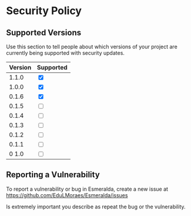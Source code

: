 # Security Policy

## Supported Versions

Use this section to tell people about which versions of your project are
currently being supported with security updates.

| Version | Supported          |
| ------- | ------------------ |
| 1.1.0   | <input type="checkbox" checked> |
| 1.0.0   | <input type="checkbox" checked> |
| 0.1.6   | <input type="checkbox" checked> |
| 0.1.5   | <input type="checkbox" unchacked> |
| 0.1.4   | <input type="checkbox" unchacked> |
| 0.1.3   | <input type="checkbox" unchacked> |
| 0.1.2   | <input type="checkbox" unchacked> |
| 0.1.1   | <input type="checkbox" unchacked> |
| 0 1.0   | <input type="checkbox" unchacked> |

## Reporting a Vulnerability

To report a vulnerability or bug in Esmeralda, create a new issue at 
https://github.com/EduLMoraes/Esmeralda/issues

Is extremely important you describe as repeat the bug or the vulnerability.
